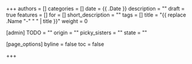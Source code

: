 +++
authors = []
categories = []
date = {{ .Date }}
description = ""
draft = true
features = []
for = []
short_description = ""
tags = []
title = "{{ replace .Name "-" " " | title }}"
weight = 0

[admin]
  TODO = ""
  origin = ""
  picky_sisters = ""
  state = ""

[page_options]
  byline = false
  toc = false

+++
